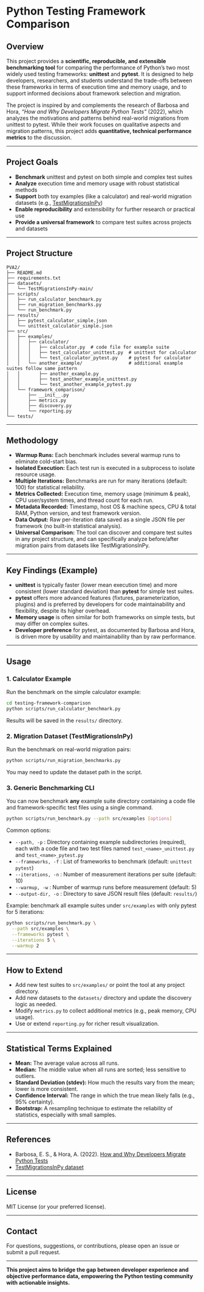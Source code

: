 # Python Testing Framework Comparison

## Overview

This project provides a **scientific, reproducible, and extensible benchmarking tool** for comparing the performance of Python’s two most widely used testing frameworks: **unittest** and **pytest**. It is designed to help developers, researchers, and students understand the trade-offs between these frameworks in terms of execution time and memory usage, and to support informed decisions about framework selection and migration.

The project is inspired by and complements the research of Barbosa and Hora, _“How and Why Developers Migrate Python Tests”_ (2022), which analyzes the motivations and patterns behind real-world migrations from unittest to pytest. While their work focuses on qualitative aspects and migration patterns, this project adds **quantitative, technical performance metrics** to the discussion.

---

## Project Goals

- **Benchmark** unittest and pytest on both simple and complex test suites
- **Analyze** execution time and memory usage with robust statistical methods
- **Support** both toy examples (like a calculator) and real-world migration datasets (e.g., [TestMigrationsInPy](https://github.com/altinoalvesjunior/TestMigrationsInPy))
- **Enable reproducibility** and extensibility for further research or practical use
- **Provide a universal framework** to compare test suites across projects and datasets

---

## Project Structure

```plaintext
PVA2/
├── README.md
├── requirements.txt
├── datasets/
│   └── TestMigrationsInPy-main/
├── scripts/
│   ├── run_calculator_benchmark.py
│   ├── run_migration_benchmarks.py
│   └── run_benchmark.py
├── results/
│   ├── pytest_calculator_simple.json
│   └── unittest_calculator_simple.json
├── src/
│   ├── examples/
│   │   ├── calculator/
│   │   │   ├── calculator.py  # code file for example suite
│   │   │   ├── test_calculator_unittest.py  # unittest for calculator
│   │   │   └── test_calculator_pytest.py    # pytest for calculator
│   │   └── another_example/                 # additional example suites follow same pattern
│   │       ├── another_example.py
│   │       ├── test_another_example_unittest.py
│   │       └── test_another_example_pytest.py
│   └── framework_comparison/
│       ├── __init__.py
│       ├── metrics.py
│       ├── discovery.py
│       └── reporting.py
└── tests/
```

---

## Methodology

- **Warmup Runs:** Each benchmark includes several warmup runs to eliminate cold-start bias.
- **Isolated Execution:** Each test run is executed in a subprocess to isolate resource usage.
- **Multiple Iterations:** Benchmarks are run for many iterations (default: 100) for statistical reliability.
- **Metrics Collected:** Execution time, memory usage (minimum & peak), CPU user/system times, and thread count for each run.
- **Metadata Recorded:** Timestamp, host OS & machine specs, CPU & total RAM, Python version, and test framework version.
- **Data Output:** Raw per-iteration data saved as a single JSON file per framework (no built-in statistical analysis).
- **Universal Comparison:** The tool can discover and compare test suites in any project structure, and can specifically analyze before/after migration pairs from datasets like TestMigrationsInPy.

---

## Key Findings (Example)

- **unittest** is typically faster (lower mean execution time) and more consistent (lower standard deviation) than **pytest** for simple test suites.
- **pytest** offers more advanced features (fixtures, parameterization, plugins) and is preferred by developers for code maintainability and flexibility, despite its higher overhead.
- **Memory usage** is often similar for both frameworks on simple tests, but may differ on complex suites.
- **Developer preference** for pytest, as documented by Barbosa and Hora, is driven more by usability and maintainability than by raw performance.

---

## Usage

### 1. Calculator Example

Run the benchmark on the simple calculator example:

```bash
cd testing-framework-comparison
python scripts/run_calculator_benchmark.py
```

Results will be saved in the `results/` directory.

### 2. Migration Dataset (TestMigrationsInPy)

Run the benchmark on real-world migration pairs:

```bash
python scripts/run_migration_benchmarks.py
```

You may need to update the dataset path in the script.

### 3. Generic Benchmarking CLI

You can now benchmark **any** example suite directory containing a code file and framework-specific test files using a single command.

```bash
python scripts/run_benchmark.py --path src/examples [options]
```

Common options:

- `--path, -p` : Directory containing example subdirectories (required), each with a code file and two test files named `test_<name>_unittest.py` and `test_<name>_pytest.py`
- `--frameworks, -f` : List of frameworks to benchmark (default: `unittest pytest`)
- `--iterations, -n` : Number of measurement iterations per suite (default: 10)
- `--warmup, -w` : Number of warmup runs before measurement (default: 5)
- `--output-dir, -o` : Directory to save JSON result files (default: `results/`)

Example: benchmark all example suites under `src/examples` with only pytest for 5 iterations:

```bash
python scripts/run_benchmark.py \
  --path src/examples \
  --frameworks pytest \
  --iterations 5 \
  --warmup 2
```

---

## How to Extend

- Add new test suites to `src/examples/` or point the tool at any project directory.
- Add new datasets to the `datasets/` directory and update the discovery logic as needed.
- Modify `metrics.py` to collect additional metrics (e.g., peak memory, CPU usage).
- Use or extend `reporting.py` for richer result visualization.

---

## Statistical Terms Explained

- **Mean:** The average value across all runs.
- **Median:** The middle value when all runs are sorted; less sensitive to outliers.
- **Standard Deviation (stdev):** How much the results vary from the mean; lower is more consistent.
- **Confidence Interval:** The range in which the true mean likely falls (e.g., 95% certainty).
- **Bootstrap:** A resampling technique to estimate the reliability of statistics, especially with small samples.

---

## References

- Barbosa, E. S., & Hora, A. (2022). [How and Why Developers Migrate Python Tests](https://doi.org/10.5281/zenodo.5847361)
- [TestMigrationsInPy dataset](https://github.com/altinoalvesjunior/TestMigrationsInPy)

---

## License

MIT License (or your preferred license).

---

## Contact

For questions, suggestions, or contributions, please open an issue or submit a pull request.

---

**This project aims to bridge the gap between developer experience and objective performance data, empowering the Python testing community with actionable insights.**
